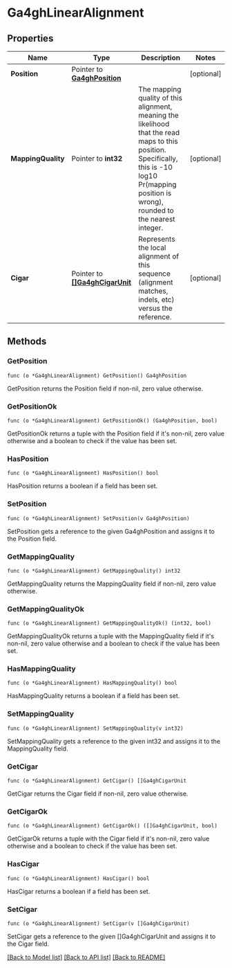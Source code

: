 # Ga4ghLinearAlignment

## Properties

Name | Type | Description | Notes
------------ | ------------- | ------------- | -------------
**Position** | Pointer to [**Ga4ghPosition**](ga4ghPosition.md) |  | [optional] 
**MappingQuality** | Pointer to **int32** | The mapping quality of this alignment, meaning the likelihood that the read maps to this position.  Specifically, this is -10 log10 Pr(mapping position is wrong), rounded to the nearest integer. | [optional] 
**Cigar** | Pointer to [**[]Ga4ghCigarUnit**](ga4ghCigarUnit.md) | Represents the local alignment of this sequence (alignment matches, indels, etc) versus the reference. | [optional] 

## Methods

### GetPosition

`func (o *Ga4ghLinearAlignment) GetPosition() Ga4ghPosition`

GetPosition returns the Position field if non-nil, zero value otherwise.

### GetPositionOk

`func (o *Ga4ghLinearAlignment) GetPositionOk() (Ga4ghPosition, bool)`

GetPositionOk returns a tuple with the Position field if it's non-nil, zero value otherwise
and a boolean to check if the value has been set.

### HasPosition

`func (o *Ga4ghLinearAlignment) HasPosition() bool`

HasPosition returns a boolean if a field has been set.

### SetPosition

`func (o *Ga4ghLinearAlignment) SetPosition(v Ga4ghPosition)`

SetPosition gets a reference to the given Ga4ghPosition and assigns it to the Position field.

### GetMappingQuality

`func (o *Ga4ghLinearAlignment) GetMappingQuality() int32`

GetMappingQuality returns the MappingQuality field if non-nil, zero value otherwise.

### GetMappingQualityOk

`func (o *Ga4ghLinearAlignment) GetMappingQualityOk() (int32, bool)`

GetMappingQualityOk returns a tuple with the MappingQuality field if it's non-nil, zero value otherwise
and a boolean to check if the value has been set.

### HasMappingQuality

`func (o *Ga4ghLinearAlignment) HasMappingQuality() bool`

HasMappingQuality returns a boolean if a field has been set.

### SetMappingQuality

`func (o *Ga4ghLinearAlignment) SetMappingQuality(v int32)`

SetMappingQuality gets a reference to the given int32 and assigns it to the MappingQuality field.

### GetCigar

`func (o *Ga4ghLinearAlignment) GetCigar() []Ga4ghCigarUnit`

GetCigar returns the Cigar field if non-nil, zero value otherwise.

### GetCigarOk

`func (o *Ga4ghLinearAlignment) GetCigarOk() ([]Ga4ghCigarUnit, bool)`

GetCigarOk returns a tuple with the Cigar field if it's non-nil, zero value otherwise
and a boolean to check if the value has been set.

### HasCigar

`func (o *Ga4ghLinearAlignment) HasCigar() bool`

HasCigar returns a boolean if a field has been set.

### SetCigar

`func (o *Ga4ghLinearAlignment) SetCigar(v []Ga4ghCigarUnit)`

SetCigar gets a reference to the given []Ga4ghCigarUnit and assigns it to the Cigar field.


[[Back to Model list]](../README.md#documentation-for-models) [[Back to API list]](../README.md#documentation-for-api-endpoints) [[Back to README]](../README.md)



